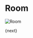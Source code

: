 <!-- add-breadcrumbs -->
# Room


<img class="screenshot" alt="Room" src="/docs/assets/img/schools/setup/room.png">

{next}